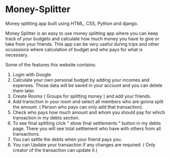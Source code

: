# Money-Splitter
Money splitting app built using HTML, CSS, Python and django.

Money Splitter is an easy to use money splitting app where you can keep track of your budgets and calculate how much money you have to give or take from your friends. This app can be very useful during trips and other occassions where calculation of budget and who pays for what is necessary.

Some of the features this website contains:
1. Login with Google.
2. Calculate your own personal budget by adding your incomes and expenses. Those data will be saved in your account and you can delete them later.
3. Create Rooms ( Groups for splitting money ) and add your friends.
4. Add transction in your room and select all members who are gonna split the amount. ( Person who pays can only add that transaction).
5. Check who pays how much amount and whom you should pay for which transaction in my debts section.
6. To see final splitting click " show final settlements " button in my debts page. There you will see total settlement who have with others from all transactions.
7. You can settle the debts when your friend pays you.
8. You can Update your transaction if any changes are required. ( Only creator of the transaction can update it.)





